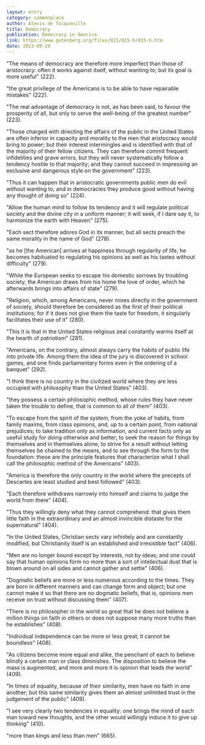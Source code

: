 ```yaml
---
layout: entry
category: commonplace
author: Alexis de Tocqueville
title: Democracy
publication: Democracy in America
link: https://www.gutenberg.org/files/815/815-h/815-h.htm
date: 2013-09-29
---
```


"The means of democracy are therefore more imperfect than those of aristocracy: often it works against itself, without wanting to; but its goal is more useful" (222).


"the great privilege of the Americans is to be able to have repairable mistakes" (222).


"The real advantage of democracy is not, as has been said, to favour the prosperity of all, but only to serve the well-being of the greatest number" (223).


"Those charged with directing the affairs of the public in the United States are often inferior in capacity and morality to the men that aristocracy would bring to power; but their interest intermingles and is identified with that of the majority of their fellow citizens. They can therefore commit frequent infidelities and grave errors, but they will never systematically follow a tendency hostile to that majority; and they cannot succeed in impressing an exclusive and dangerous style on the government" (223).


"Thus it can happen that in aristocratic governments public men do evil without wanting to, and in democracies they produce good without having any thought of doing so" (224).


"Allow the human mind to follow its tendency and it will regulate political society and the divine city in a uniform manner; it will seek, if I dare say it, to harmonize the earth with Heaven" (275).


"Each sect therefore adores God in its manner, but all sects preach the same morality in the name of God" (278).


"as he [the American] arrives at happiness through regularity of life, he becomes habituated to regulating his opinions as well as his tastes without difficulty" (279).


"While the European seeks to escape his domestic sorrows by troubling society, the American draws from his home the love of order, which he afterwards brings into affairs of state" (279).


"Religion, which, among Americans, never mixes directly in the government of society, should therefore be considered as the first of their political institutions; for if it does not give them the taste for freedom, it singularly facilitates their use of it" (280).


"This it is that in the United States religious zeal constantly warms itself at the hearth of patriotism" (281).


"Americans, on the contrary, almost always carry the habits of public life into private life. Among them the idea of the jury is discovered in school games, and one finds parliamentary forms even in the ordering of a banquet" (292).


"I think there is no country in the civilized world where they are less occupied with philosophy than the United States" (403).


"they possess a certain philosophic method, whose rules they have never taken the trouble to define, that is common to all of them" (403).


"To escape from the spirit of the system, from the yoke of habits, from family maxims, from class opinions, and, up to a certain point, from national prejudices; to take tradition only as information, and current facts only as useful study for doing otherwise and better; to seek the reason for things by themselves and in themselves alone, to strive for a result without letting themselves be chained to the means, and to see through the form to the foundation: these are the principle features that characterize what I shall call the philosophic method of the Americans" (403).


"America is therefore the only country in the world where the precepts of Descartes are least studied and best followed" (403).


"Each therefore withdraws narrowly into himself and claims to judge the world from there" (404).


"Thus they willingly deny what they cannot comprehend: that gives them little faith in the extraordinary and an almost invincible distaste for the supernatural" (404).


"In the United States, Christian sects vary infinitely and are constantly modified, but Christianity itself is an established and irresistible fact" (406).


"Men are no longer bound except by interests, not by ideas; and one could say that human opinions form no more than a sort of intellectual dust that is blown around on all sides and cannot gather and settle" (406).


"Dogmatic beliefs are more or less numerous according to the times. They are born in different manners and can change form and object; but one cannot make it so that there are no dogmatic beliefs, that is, opinions men receive on trust without discussing them" (407).


"There is no philosopher in the world so great that he does not believe a million things on faith in others or does not suppose many more truths than he establishes" (408).


"Individual independence can be more or less great; it cannot be boundless" (408).


"As citizens become more equal and alike, the penchant of each to believe blindly a certain man or class diminishes. The disposition to believe the mass is augmented, and more and more it is opinion that leads the world" (409).


"In times of equality, because of their similarity, men have no faith in one another; but this same similarity gives them an almost unlimited trust in the judgement of the public" (409).


"I see very clearly two tendencies in equality: one brings the mind of each man toward new thoughts, and the other would willingly induce it to give up thinking" (410).

"more than kings and less than men" (665).

